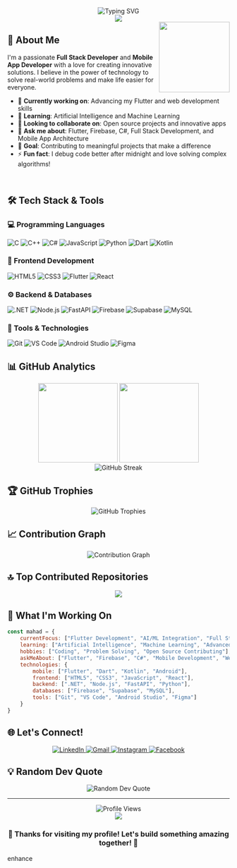 <div align="center">
  <img src="https://readme-typing-svg.herokuapp.com?font=Fira+Code&size=32&duration=4000&pause=1000&color=00D9FF&center=true&vCenter=true&multiline=true&width=800&height=100&lines=Hi+%F0%9F%91%8B+I'm+Mahad+Ghauri;" alt="Typing SVG" />
</div>

<div align="center">
  <img src="https://capsule-render.vercel.app/api?type=waving&color=gradient&customColorList=6,11,20&height=120&section=header&text=Welcome%20to%20my%20GitHub!&fontSize=40&fontColor=fff&animation=twinkling" />
</div>

<img align="right" height="160" src="https://media.giphy.com/media/v1.Y2lkPTc5MGI3NjExdHV6c2FwZTEyMTQydzhzOTRmZTllZGhvbDJsNHVjZGJ5cjF2OXA3byZlcD12MV9pbnRlcm5hbF9naWZfYnlfaWQmY3Q9Zw/qgQUggAC3Pfv687qPC/giphy.gif" />

## 🚀 About Me

I'm a passionate **Full Stack Developer** and **Mobile App Developer** with a love for creating innovative solutions. I believe in the power of technology to solve real-world problems and make life easier for everyone.

- 🔭 **Currently working on**: Advancing my Flutter and web development skills
- 🌱 **Learning**: Artificial Intelligence and Machine Learning
- 👯 **Looking to collaborate on**: Open source projects and innovative apps
- 💬 **Ask me about**: Flutter, Firebase, C#, Full Stack Development, and Mobile App Architecture
- 🎯 **Goal**: Contributing to meaningful projects that make a difference
- ⚡ **Fun fact**: I debug code better after midnight and love solving complex algorithms!

<br clear="right"/>

## 🛠️ Tech Stack & Tools

### 💻 Programming Languages
<div align="left">
  <img src="https://img.shields.io/badge/C-00599C?style=for-the-badge&logo=c&logoColor=white" alt="C" />
  <img src="https://img.shields.io/badge/C%2B%2B-00599C?style=for-the-badge&logo=c%2B%2B&logoColor=white" alt="C++" />
  <img src="https://img.shields.io/badge/C%23-239120?style=for-the-badge&logo=c-sharp&logoColor=white" alt="C#" />
  <img src="https://img.shields.io/badge/JavaScript-F7DF1E?style=for-the-badge&logo=javascript&logoColor=black" alt="JavaScript" />
  <img src="https://img.shields.io/badge/Python-3776AB?style=for-the-badge&logo=python&logoColor=white" alt="Python" />
  <img src="https://img.shields.io/badge/Dart-0175C2?style=for-the-badge&logo=dart&logoColor=white" alt="Dart" />
  <img src="https://img.shields.io/badge/Kotlin-0095D5?style=for-the-badge&logo=kotlin&logoColor=white" alt="Kotlin" />
</div>

### 🎨 Frontend Development
<div align="left">
  <img src="https://img.shields.io/badge/HTML5-E34F26?style=for-the-badge&logo=html5&logoColor=white" alt="HTML5" />
  <img src="https://img.shields.io/badge/CSS3-1572B6?style=for-the-badge&logo=css3&logoColor=white" alt="CSS3" />
  <img src="https://img.shields.io/badge/Flutter-02569B?style=for-the-badge&logo=flutter&logoColor=white" alt="Flutter" />
  <img src="https://img.shields.io/badge/React-20232A?style=for-the-badge&logo=react&logoColor=61DAFB" alt="React" />
</div>

### ⚙️ Backend & Databases
<div align="left">
  <img src="https://img.shields.io/badge/.NET-5C2D91?style=for-the-badge&logo=.net&logoColor=white" alt=".NET" />
  <img src="https://img.shields.io/badge/Node.js-339933?style=for-the-badge&logo=nodedotjs&logoColor=white" alt="Node.js" />
  <img src="https://img.shields.io/badge/FastAPI-009688?style=for-the-badge&logo=fastapi&logoColor=white" alt="FastAPI" />
  <img src="https://img.shields.io/badge/Firebase-FFCA28?style=for-the-badge&logo=firebase&logoColor=black" alt="Firebase" />
  <img src="https://img.shields.io/badge/Supabase-181818?style=for-the-badge&logo=supabase&logoColor=white" alt="Supabase" />
  <img src="https://img.shields.io/badge/MySQL-4479A1?style=for-the-badge&logo=mysql&logoColor=white" alt="MySQL" />
</div>

### 🔧 Tools & Technologies
<div align="left">
  <img src="https://img.shields.io/badge/Git-F05032?style=for-the-badge&logo=git&logoColor=white" alt="Git" />
  <img src="https://img.shields.io/badge/VS%20Code-007ACC?style=for-the-badge&logo=visual-studio-code&logoColor=white" alt="VS Code" />
  <img src="https://img.shields.io/badge/Android%20Studio-3DDC84?style=for-the-badge&logo=android-studio&logoColor=white" alt="Android Studio" />
  <img src="https://img.shields.io/badge/Figma-F24E1E?style=for-the-badge&logo=figma&logoColor=white" alt="Figma" />
</div>

## 📊 GitHub Analytics

<div align="center">
  <img height="180em" src="https://github-readme-stats.vercel.app/api?username=Mahad-Ghauri&show_icons=true&count_private=true&theme=tokyonight&hide_border=true&bg_color=0D1117&title_color=00D9FF&icon_color=00D9FF&text_color=C9D1D9&ring_color=00D9FF" />
  <img height="180em" src="https://github-readme-stats.vercel.app/api/top-langs/?username=Mahad-Ghauri&layout=compact&theme=tokyonight&hide_border=true&bg_color=0D1117&title_color=00D9FF&text_color=C9D1D9&langs_count=8" />
</div>

<div align="center">
  <img src="https://github-readme-streak-stats.herokuapp.com/?user=Mahad-Ghauri&theme=tokyonight&hide_border=true&background=0D1117&stroke=00D9FF&ring=00D9FF&fire=00D9FF&currStreakLabel=00D9FF" alt="GitHub Streak" />
</div>

## 🏆 GitHub Trophies
<div align="center">
  <img src="https://github-profile-trophy.vercel.app/?username=Mahad-Ghauri&theme=discord&no-frame=true&no-bg=true&margin-w=4&column=7" alt="GitHub Trophies" />
</div>

## 📈 Contribution Graph
<div align="center">
  <img src="https://github-readme-activity-graph.vercel.app/graph?username=Mahad-Ghauri&theme=tokyo-night&bg_color=0D1117&color=00D9FF&line=00D9FF&point=FFFFFF&area=true&hide_border=true" alt="Contribution Graph" />
</div>

## 🔝 Top Contributed Repositories
<div align="center">
  <img src="https://github-contributor-stats.vercel.app/api?username=Mahad-Ghauri&limit=5&theme=tokyonight&combine_all_yearly_contributions=true&hide_border=true&bg_color=0D1117&title_color=00D9FF&text_color=C9D1D9" />
</div>

## 💼 What I'm Working On

```javascript
const mahad = {
    currentFocus: ["Flutter Development", "AI/ML Integration", "Full Stack Apps"],
    learning: ["Artificial Intelligence", "Machine Learning", "Advanced Flutter"],
    hobbies: ["Coding", "Problem Solving", "Open Source Contributing"],
    askMeAbout: ["Flutter", "Firebase", "C#", "Mobile Development", "Web Development"],
    technologies: {
        mobile: ["Flutter", "Dart", "Kotlin", "Android"],
        frontend: ["HTML5", "CSS3", "JavaScript", "React"],
        backend: [".NET", "Node.js", "FastAPI", "Python"],
        databases: ["Firebase", "Supabase", "MySQL"],
        tools: ["Git", "VS Code", "Android Studio", "Figma"]
    }
}
```

## 🌐 Let's Connect!

<div align="center">
  <a href="https://www.linkedin.com/in/mahad-ghauri-b59911353" target="_blank">
    <img src="https://img.shields.io/badge/LinkedIn-0077B5?style=for-the-badge&logo=linkedin&logoColor=white&hover_color=0056b3" alt="LinkedIn" />
  </a>
  <a href="mailto:mahadghauri222@gmail.com" target="_blank">
    <img src="https://img.shields.io/badge/Gmail-D14836?style=for-the-badge&logo=gmail&logoColor=white" alt="Gmail" />
  </a>
  <a href="https://www.instagram.com/_ghauri?igsh=dmp1MzI4dGh1YjM3&utm_source=qr" target="_blank">
    <img src="https://img.shields.io/badge/Instagram-E4405F?style=for-the-badge&logo=instagram&logoColor=white" alt="Instagram" />
  </a>
  <a href="https://www.facebook.com/mahad.ghauri?mibextid=wwXIfr&mibextid=wwXIfr" target="_blank">
    <img src="https://img.shields.io/badge/Facebook-1877F2?style=for-the-badge&logo=facebook&logoColor=white" alt="Facebook" />
  </a>
</div>

## 💡 Random Dev Quote
<div align="center">
  <img src="https://quotes-github-readme.vercel.app/api?type=horizontal&theme=tokyonight&border=true" alt="Random Dev Quote" />
</div>

---

<div align="center">
  <img src="https://komarev.com/ghpvc/?username=Mahad-Ghauri&label=Profile%20Views&color=00D9FF&style=for-the-badge" alt="Profile Views" />
</div>

<div align="center">
  <img src="https://capsule-render.vercel.app/api?type=waving&color=gradient&customColorList=6,11,20&height=100&section=footer&fontSize=40&fontColor=fff&animation=twinkling" />
</div>

<div align="center">
  <h3>💙 Thanks for visiting my profile! Let's build something amazing together! 💙</h3>
</div>enhance
